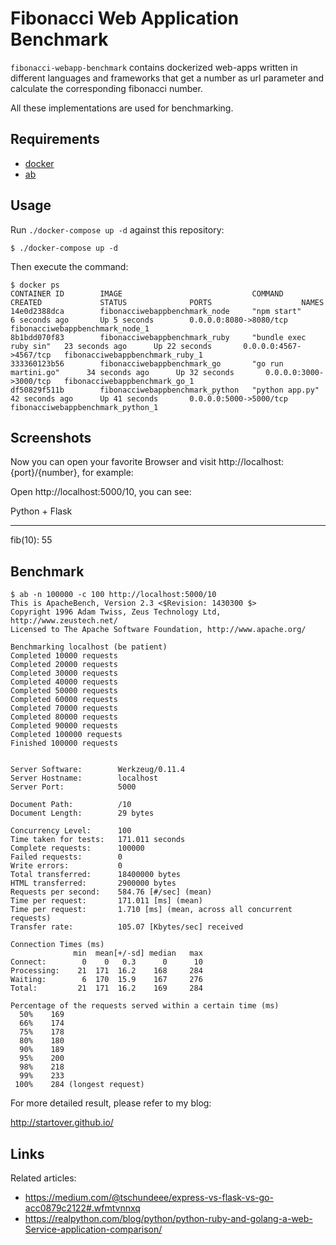 # Fibonacci Web Application Benchmark

`fibonacci-webapp-benchmark` contains dockerized web-apps written in different languages and frameworks that get a number as url parameter and calculate the corresponding fibonacci number. 

All these implementations are used for benchmarking.

## Requirements

- [docker](https://www.docker.com/)
- [ab](https://httpd.apache.org/docs/2.4/programs/ab.html)

## Usage

Run `./docker-compose up -d` against this repository:

```
$ ./docker-compose up -d
```

Then execute the command:

```
$ docker ps
CONTAINER ID        IMAGE                             COMMAND                  CREATED             STATUS              PORTS                    NAMES
14e0d2388dca        fibonacciwebappbenchmark_node     "npm start"              6 seconds ago       Up 5 seconds        0.0.0.0:8080->8080/tcp   fibonacciwebappbenchmark_node_1
8b1bdd070f83        fibonacciwebappbenchmark_ruby     "bundle exec ruby sin"   23 seconds ago      Up 22 seconds       0.0.0.0:4567->4567/tcp   fibonacciwebappbenchmark_ruby_1
333360123b56        fibonacciwebappbenchmark_go       "go run martini.go"      34 seconds ago      Up 32 seconds       0.0.0.0:3000->3000/tcp   fibonacciwebappbenchmark_go_1
df50829f511b        fibonacciwebappbenchmark_python   "python app.py"          42 seconds ago      Up 41 seconds       0.0.0.0:5000->5000/tcp   fibonacciwebappbenchmark_python_1
```

## Screenshots

Now you can open your favorite Browser and visit http://localhost:{port}/{number}, for example:

Open http://localhost:5000/10, you can see:

Python + Flask
* * *
fib(10): 55

## Benchmark

```
$ ab -n 100000 -c 100 http://localhost:5000/10
This is ApacheBench, Version 2.3 <$Revision: 1430300 $>
Copyright 1996 Adam Twiss, Zeus Technology Ltd, http://www.zeustech.net/
Licensed to The Apache Software Foundation, http://www.apache.org/

Benchmarking localhost (be patient)
Completed 10000 requests
Completed 20000 requests
Completed 30000 requests
Completed 40000 requests
Completed 50000 requests
Completed 60000 requests
Completed 70000 requests
Completed 80000 requests
Completed 90000 requests
Completed 100000 requests
Finished 100000 requests


Server Software:        Werkzeug/0.11.4
Server Hostname:        localhost
Server Port:            5000

Document Path:          /10
Document Length:        29 bytes

Concurrency Level:      100
Time taken for tests:   171.011 seconds
Complete requests:      100000
Failed requests:        0
Write errors:           0
Total transferred:      18400000 bytes
HTML transferred:       2900000 bytes
Requests per second:    584.76 [#/sec] (mean)
Time per request:       171.011 [ms] (mean)
Time per request:       1.710 [ms] (mean, across all concurrent requests)
Transfer rate:          105.07 [Kbytes/sec] received

Connection Times (ms)
              min  mean[+/-sd] median   max
Connect:        0    0   0.3      0      10
Processing:    21  171  16.2    168     284
Waiting:        6  170  15.9    167     276
Total:         21  171  16.2    169     284

Percentage of the requests served within a certain time (ms)
  50%    169
  66%    174
  75%    178
  80%    180
  90%    189
  95%    200
  98%    218
  99%    233
 100%    284 (longest request)
```

For more detailed result, please refer to my blog: 

http://startover.github.io/


## Links

Related articles:

- https://medium.com/@tschundeee/express-vs-flask-vs-go-acc0879c2122#.wfmtvnnxq 
- https://realpython.com/blog/python/python-ruby-and-golang-a-web-Service-application-comparison/


